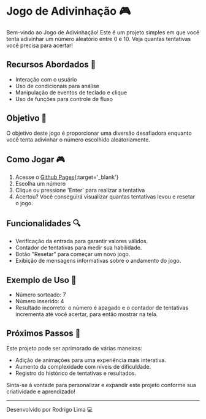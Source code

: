 # Jogo de Adivinhação 🎮

Bem-vindo ao Jogo de Adivinhação! Este é um projeto simples em que você tenta adivinhar um número aleatório entre 0 e 10. Veja quantas tentativas você precisa para acertar!

## Recursos Abordados 🚀

- Interação com o usuário
- Uso de condicionais para análise
- Manipulação de eventos de teclado e clique
- Uso de funções para controle de fluxo

## Objetivo 🎯

O objetivo deste jogo é proporcionar uma diversão desafiadora enquanto você tenta adivinhar o número escolhido aleatoriamente.

## Como Jogar 🎮

1. Acesse o [Github Pages](https://limarodrigo5.github.io/adivinhacaoDOM/){:target='_blank'}
2. Escolha um número
3. Clique ou pressione 'Enter' para realizar a tentativa
4. Acertou? Você conseguirá visualizar quantas tentativas levou e resetar o jogo.

## Funcionalidades 🔍

- Verificação da entrada para garantir valores válidos.
- Contador de tentativas para medir sua habilidade.
- Botão "Resetar" para começar um novo jogo.
- Exibição de mensagens informativas sobre o andamento do jogo.

## Exemplo de Uso 🌟

- Número sorteado: 7
- Número inserido: 4
- Resultado incorreto: o número é apagado e o contador de tentativas incrementa até você acertar, para então mostrar na tela.

## Próximos Passos 🚀

Este projeto pode ser aprimorado de várias maneiras:
- Adição de animações para uma experiência mais interativa.
- Aumento da complexidade com níveis de dificuldade.
- Registro do histórico de tentativas e resultados.

Sinta-se à vontade para personalizar e expandir este projeto conforme sua criatividade e aprendizado!

---

Desenvolvido por Rodrigo Lima 💻
